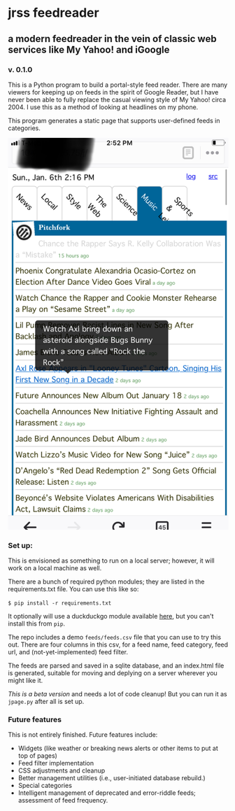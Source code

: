 # jrss feedreader
## a modern feedreader in the vein of classic web services like My Yahoo! and iGoogle
### v. 0.1.0

This is a Python program to build a portal-style feed reader. There are many viewers for keeping up on feeds in the spirit of Google Reader, but I have never been able to fully replace the casual viewing style of My Yahoo! circa 2004. I use this as a method of looking at headlines on my phone.

This program generates a static page that supports user-defined feeds in categories.

![demo image](demo.jpg)

### Set up:

This is envisioned as something to run on a local server; however, it will work on a local machine as well. 

There are a bunch of required python modules; they are listed in the requirements.txt file. You can use this like so:

```$ pip install -r requirements.txt```

It optionally will use a duckduckgo module available [here](https://github.com/jeffgerhard/duckduckgo-python3), but you can't install this from `pip`.

The repo includes a demo `feeds/feeds.csv` file that you can use to try this out. There are four columns in this csv, for a feed name, feed category, feed url, and (not-yet-implemented) feed filter.

The feeds are parsed and saved in a sqlite database, and an index.html file is generated, suitable for moving and deplying on a server wherever you might like it.

_This is a beta version_ and needs a lot of code cleanup! But you can run it as `jpage.py` after all is set up.

### Future features

This is not entirely finished. Future features include:

* Widgets (like weather or breaking news alerts or other items to put at top of pages)
* Feed filter implementation
* CSS adjustments and cleanup
* Better management utilities (i.e., user-initiated database rebuild.)
* Special categories
* Intelligent management of deprecated and error-riddle feeds; assessment of feed frequency.




